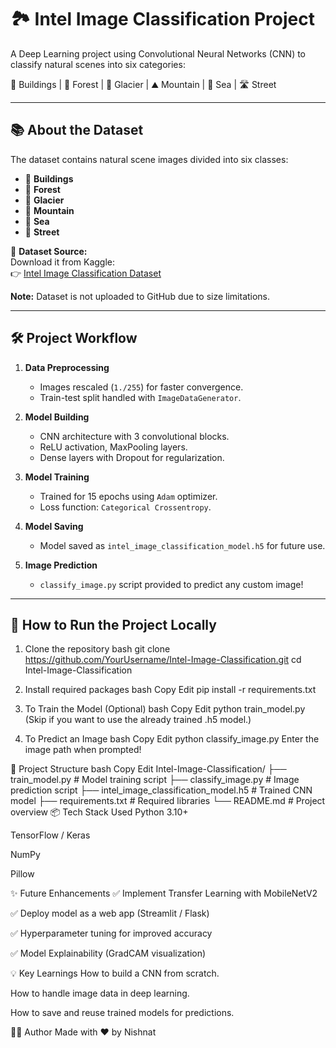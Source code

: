 # 🏞️ Intel Image Classification Project

A Deep Learning project using Convolutional Neural Networks (CNN) to classify natural scenes into six categories:

🏢 Buildings | 🌳 Forest | 🧊 Glacier | ⛰️ Mountain | 🌊 Sea | 🛣️ Street

---

## 📚 About the Dataset

The dataset contains natural scene images divided into six classes:

- 📁 **Buildings**
- 📁 **Forest**
- 📁 **Glacier**
- 📁 **Mountain**
- 📁 **Sea**
- 📁 **Street**

📌 **Dataset Source:**  
Download it from Kaggle:  
👉 [Intel Image Classification Dataset](https://www.kaggle.com/datasets/puneet6060/intel-image-classification)

**Note:** Dataset is not uploaded to GitHub due to size limitations.

---

## 🛠 Project Workflow

1. **Data Preprocessing**  
   - Images rescaled (`1./255`) for faster convergence.
   - Train-test split handled with `ImageDataGenerator`.

2. **Model Building**  
   - CNN architecture with 3 convolutional blocks.
   - ReLU activation, MaxPooling layers.
   - Dense layers with Dropout for regularization.

3. **Model Training**  
   - Trained for 15 epochs using `Adam` optimizer.
   - Loss function: `Categorical Crossentropy`.

4. **Model Saving**  
   - Model saved as `intel_image_classification_model.h5` for future use.

5. **Image Prediction**  
   - `classify_image.py` script provided to predict any custom image!

---

## 🚀 How to Run the Project Locally

1. Clone the repository
bash
git clone https://github.com/YourUsername/Intel-Image-Classification.git
cd Intel-Image-Classification
2. Install required packages
bash
Copy
Edit
pip install -r requirements.txt
3. To Train the Model (Optional)
bash
Copy
Edit
python train_model.py
(Skip if you want to use the already trained .h5 model.)

4. To Predict an Image
bash
Copy
Edit
python classify_image.py
Enter the image path when prompted!

🎯 Project Structure
bash
Copy
Edit
Intel-Image-Classification/
├── train_model.py                  # Model training script
├── classify_image.py                # Image prediction script
├── intel_image_classification_model.h5  # Trained CNN model
├── requirements.txt                 # Required libraries
└── README.md                        # Project overview
📦 Tech Stack Used
Python 3.10+

TensorFlow / Keras

NumPy

Pillow

✨ Future Enhancements
✅ Implement Transfer Learning with MobileNetV2

✅ Deploy model as a web app (Streamlit / Flask)

✅ Hyperparameter tuning for improved accuracy

✅ Model Explainability (GradCAM visualization)

💡 Key Learnings
How to build a CNN from scratch.

How to handle image data in deep learning.

How to save and reuse trained models for predictions.

👨‍💻 Author
Made with ❤️ by Nishnat